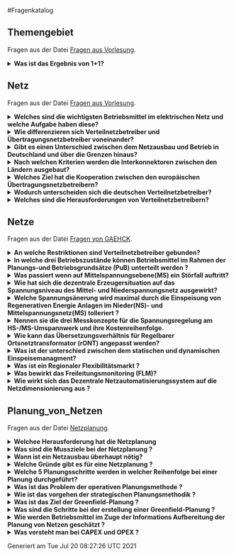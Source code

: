 #Fragenkatalog
## Themengebiet
Fragen aus der Datei [Fragen aus Vorlesung](./Fragenkatalog/00%20Themengebiet/Fragen%20aus%20Vorlesung.md).
<details><summary><b>Was ist das Ergebnis von 1+1?</b></summary>
<table><tr><td>

Die Antwort ist 2. Wenn man noch 40 addiert, kommt man auf 42.
</td></tr></table>
</details>

## Netz
Fragen aus der Datei [Fragen aus Vorlesung](./Fragenkatalog/01%20Netz/Fragen%20aus%20Vorlesung.md).
<details><summary><b>Welches sind die wichtigsten Betriebsmittel im elektrischen Netz und welche Aufgabe haben diese?</b></summary>
<table><tr><td>

- **Transformator**
  - Transformieren die Spannung
  - Kopplung zwischen den Spannungsebenen
- **Schaltanlagen**
  - Schalten von elektrischen Betriebsmitteln
  - Schützen von elektrischen Betriebsmitteln
- **Leitungen**
  - Transport von elektrischer Energie
  - **Freileitung**
    - Oberirdische Leitung
    - Einfluss von Wetter
    - Günstige Investition
    - Teure Betriebskosten
    - Gute thermische Eigenschaften 
  - **(Erd)kabel**
    - Leitung verbuddelt
    - Geschützt gegen Wetter
    - Teure Investiton 
    - Günstige Betriebskosten
    - Schlechte thermische Eigenschaften   
- **Ortsnetzstationen**
  - Bindeglied zwischen den Hauptkomponenten der MS und NS
  - Transformiert die Spannung auf Niederspannung
  - Besteht aus diversen Bauteilen
    - Transformator
    - Schaltanlagen
    - Sammelschienen
    - Schutztechnik
    - (Messtechnik)
    - (Fernwirktechnik) 
- **Hilfs- und Schutzeinrichtungen**
  - Netzschutz- und Erdschlusseinrichtungen
  - Systeme zur Sammlung, Übertragung und Verarbeitung von Betriebsdaten und Schaltbefehlen
  - Einrichtung für die Überwachung der Systemkomponenten
  -	ggf. Blindleistungskompensationsanlagen


</td></tr></table>
</details>
<details><summary><b>Wie differenzieren sich Verteilnetzbetreiber und Übertragungsnetzbetreiber voneinander?</b></summary>
<table><tr><td>

- ÜNBs sind grenzübergreifend tätig (zuständig für Kopplungskapazität)
-	ÜNB Höchst- und Hochspannung, VNB Mittel- und Niederspannung
-	VNB: Regional, Netztopologie: vermascht, eher zentralisiert
-	ÜNB: Überregional, Netztopologie: ausladend, gestreckt


</td></tr></table>
</details>
<details><summary><b>Gibt es einen Unterschied zwischen dem Netzausbau und Betrieb in Deutschland und über die Grenzen hinaus?</b></summary>
<table><tr><td>

-	Deutschland ist eine Kupferplatte
-	Mit anderen Ländern über die Interkonnektoren verbunden
- In Europa: die Übertragungskapazität werden mitgehandelt 


</td></tr></table>
</details>
<details><summary><b>Nach welchen Kriterien werden die Interkonnektoren zwischen den Ländern ausgebaut?</b></summary>
<table><tr><td>

- Wohlfahrtsgewinn
- Investitionskosten
- Versorgungssicherheit
- Angleichen der Marktpreise
- Verringerung der Emissionen

F 1 - 24

</td></tr></table>
</details>
<details><summary><b>Welches Ziel hat die Kooperation zwischen den europäischen Übertragungsnetzbetreibern? </b></summary>
<table><tr><td>

- Sicherheit
- Markt
- Nachhaltigkeit
- elektrisches Netz

F 1 - 17

</td></tr></table>
</details>
<details><summary><b>Wodurch unterscheiden sich die deutschen Verteilnetzbetreiber? </b></summary>
<table><tr><td>

- Lastdichte/Bevölkerungsdichte (Land, Dorf, Stadt)
- Geografischen Verteilung
- Erzeugungsdichte
- Kooperationsmodell (Beteiligungs-, Pacht-, Betriebsführungs-, Dienstleistungs-Modell)

</td></tr></table>
</details>
<details><summary><b>Welches sind die Herausforderungen von Verteilnetzbetreibern?</b></summary>
<table><tr><td>

- Erneuerbare Energien (dezentrale Erzeuger)
- Elektromobilität
- Langfristige Planung erforderlich
</td></tr></table>
</details>

## Netze
Fragen aus der Datei [Fragen von GAEHCK](./Fragenkatalog/02%20Netze/Fragen%20von%20GAEHCK.md).
<details><summary><b>An welche Restriktionen sind Verteilnetzbetreiber gebunden?</b></summary>
<table><tr><td>

- DIN EN 50160 (Merkmale der Spannungsbandes in öffentlichen Elektrizitätsversorgungsnetzen werden festgelegt)
  - Der 10-Minuten-Mittelwert soll mit 95% Wahrscheinlichkeit ein Delta von 10% haben
- Schnelle Spannungsänderungen sind gemäß DIN EN 50160 
  - Unter bestimmten Betriebsbedingungen dürfen mehrmals täglich mit kurzer Dauer Spannungsänderungen von bis zu 10 % von 𝑈n auftreten
  - Unter normalen Betriebsbedingungen sollte die Spannungsänderung nicht höher als 5% sein
- Planungs- und Betriebsgrundsätze
- Technische Anschlussbedingungen Niederspannung

</td></tr></table>
</details>
<details><summary><b>In welche drei Betriebszustände können Betriebsmittel im Rahmen der Planungs-und Betriebsgrundsätze (PuB) unterteilt werden ?</b></summary>
<table><tr><td>

- Störfall   -> Dauer maximal 8 Stunden / Transformator Belastungsgrad 1,3 / Kabel  Belastungsgrad 1,2
- VNB-Last   -> Belastungsgrad 0,7
- Dauerbetrieb -> gleichmäßige Belastung der Betriebsmittel / Belastungsgrad 1

</td></tr></table>
</details>
<details><summary><b>Was passiert wenn auf Mittelspannungsebene(MS) ein Störfall auftritt?</b></summary>
<table><tr><td>

- Da in der MS eine (n-1)-sicher Versorgung vorgeschrieben ist können die Kunden nahezu unterbrechungsfrei versorgt werden.
- Hierfür müssen Leistungsreserven in den Betriebsmitteln eingehalten werden.

</td></tr></table>
</details>
<details><summary><b>Wie hat sich die dezentrale Erzeugersituation auf das Spannungsniveau des Mittel- und Niederspannungsnetz ausgewirkt?</b></summary>
<table><tr><td>

- Die Erzeugunsituation hat dafür gesorgt, dass die Nennspannung von 104% auf 100% bzw. 97 % abgesenkt wurde da nun Einspeisung im Niederspannungsnetz statt findet.
- Bessere Ausnutzung des gesamten Spannungsband

</td></tr></table>
</details>
<details><summary><b>Welche Spannungsänerung wird maximal durch die Einspeisung von Regenerativen Energie Anlagen im Nieder(NS)- und Mittelspannungsnetz(MS) tolleriert ?</b></summary>
<table><tr><td>

- MS-Netz, Spannungsänderung von max. 2%
- NS-Netz, Spannungsänderung von max. 3%

</td></tr></table>
</details>
<details><summary><b>Nennen sie die drei Messkonzepte für die Spannungsregelung am HS-/MS-Umspannwerk und ihre Kostenreihenfolge.</b></summary>
<table><tr><td>

Kosten wie Reihenfolge:
1. Spannungsmessung an der MS-Sammelschiene
2. Spannungsmessung an MS-Sammelschiene und Messung der vom Transformator übertragenen Leistung
3. Spannungsmessung an kritischen Netzverknüpfungspunkten (Schlechtpunkte) oder vollständige Netzzustandsermittlung

</td></tr></table>
</details>
<details><summary><b>Wie kann das  Übersetzungsverhältnis für Regelbarer Ortsnetztransformator (rONT) angepasst werden?</b></summary>
<table><tr><td>

![20Einsatzweisen](./Fragenkatalog/02%20Netze/ROS%20Einsatzweisen.PNG)

</td></tr></table>
</details>
<details><summary><b>Was ist der unterschied zwischen dem statischen und dynamischen Einspeisemanagment?</b></summary>
<table><tr><td>

- gezielte dynamische Absenkung der eingespeisten Wirkleistung bei dynamischen Einspeisemanagement
- dauerhafte statische Begrenzung der eingespeisten Wirkleistung bei statischem Einspeisemanagement 

![Einspeisemanagmentvergleich](./Fragenkatalog/02%20Netze/Einspeisemanagmentvergleich.PNG)

</td></tr></table>
</details>
<details><summary><b>Was ist ein Regionaler Flexibilitätsmarkt ?</b></summary>
<table><tr><td>

- Dieser Markt ist eine Hadelsplattform zum einkauf von Flexibilität, welche Grenzwertverletzungen zu verhindern.
- Voraussetzung ist ein dezentrales Netzautomatisierungssystem

</td></tr></table>
</details>
<details><summary><b>Was bewirkt das Freileitungsmonitoring (FLM)?</b></summary>
<table><tr><td>

- Die Dauerstrombelastbarkeit wird dynamisch den Witterungsbedingungen angepasst, um die Belastungsreserven besser auszunutzen

</td></tr></table>
</details>
<details><summary><b>Wie wirkt sich das Dezentrale Netzautomatisierungssystem auf die Netzdimensionierung aus ?</b></summary>
<table><tr><td>

- Das Netz muss nicht länger für Worst-Case-Fall ausgelegt
</td></tr></table>
</details>

## Planung_von_Netzen
Fragen aus der Datei [Netzplanung](./Fragenkatalog/03%20Planung_von_Netzen/Netzplanung.md).

<details><summary><b>Welchee Herausforderung hat die Netzplanung</b></summary>
<table><tr><td>

- Wachsender Zubau an REA
- Strukturelle Einbindung
- bedarfsgerechte Versorgung der Stromkunden
- integration von erneuerbaren Energien(Projektdruck und wenig Absprache)

</td></tr></table>
</details>
<details><summary><b>Was sind die Mussziele bei der Netzplanung ?</b></summary>
<table><tr><td>

- Übertragungsfähigkeit
- Kurzschlussstrombeanspruchung
- Versorgungszuverlässigkeit
- Netzbetriebsführung
- Planungsziele: Sicherheit, Wirtschaftlichkeit und Umweltverträglichkeit

</td></tr></table>
</details>
<details><summary><b>Wann ist ein Netzausbau überhaupt nötig?</b></summary>
<table><tr><td>

1. Betriebsmittelüberlastung
2. Spannungskriterium (2% / 3%)
3. Nennspannungsprüfung (±10 %)

</td></tr></table>
</details>
<details><summary><b>Welche Gründe gibt es für eine Netzplanung ?</b></summary>
<table><tr><td>

- Netz Ausbau
 - Änderung oder Erweiterung des Versorgungsgebietes, Anlagenersatz und Netzertüchtigung
 - Lastveränderung durch Zubau/Abbau
 - Ausbau von Regenerative Energie Anlagen
- Netz Qualität
 - Erhöhung der Versorgungszuverlässigkeit 
 - Minimierung der Netzverluste
 - Ausgestaltung von Smart Grids

</td></tr></table>
</details>
<details><summary><b>Welche 5 Planungsschritte werden in welcher Reihenfolge bei einer Planung durchgeführt?</b></summary>
<table><tr><td>

 Information -> Modellierung -> Analyse -> Planungsarbeit -> Dokumentation
 
</td></tr></table>
</details>
<details><summary><b>Was ist das Problem der operativen Planungsmethode ?</b></summary>
<table><tr><td>

- Komplizierte strukturierung
- Betriebsmittel sind schwieriger zu handhaben
- Fehlerbehebung ist schwierig
- Versorgungssicherheit sinkt

</td></tr></table>
</details>
<details><summary><b>Wie ist das vorgehen der strategischen Planungsmethodik ?</b></summary>
<table><tr><td>

- Mittel-und langfristig mit bewussten Eingriffen in das Netz als Gesamtsystem zur Erhaltung oder Wiederherstellung der Standardnetzform

</td></tr></table>
</details>
<details><summary><b>Was ist das Ziel der Greenfield-Planung ?</b></summary>
<table><tr><td>

- Ziel ist es ein komplexes durch operativen Ausbau geprägtes Netz in ein optimal strukturiertes Netz zu überführen. 

</td></tr></table>
</details>
<details><summary><b>Was sind die Schritte bei der erstellung einer Greenfield-Planung ?</b></summary>
<table><tr><td>

1. Erstellung des aktuellen Netzplanes
2. Ausblenden der Verbindungsleitungen
3. Erstellung des Ziel-Netzes
  - Erarbeiten von verschiedenen Varianten
  - Bewertung der Variante und optimale Zielnetz auswahl.
 
![Greenfieldplanung](./Fragenkatalog/03%20Planung_von_Netzen/Greenfieldplanung.PNG)

</td></tr></table>
</details>
<details><summary><b>Wie werden Betriebsmittel im Zuge der Informations Aufbereitung der Planung von Netzen geschätzt ?</b></summary>
<table><tr><td>

Bei einigen Betriebsmitteln müssen wahrscheinlich Daten geschätzt werden. Dabei ist zu beachten, dass diese niemals unterschätzt werden sollten, aber auch nicht maßlos überschätzt.

</td></tr></table>
</details>
<details><summary><b>Was versteht man bei CAPEX und OPEX ?</b></summary>
<table><tr><td>

- CAPEX := Investitionsausgaben eines Unternehmens
- OPEX  := Ausgaben zur Gewährleistung des Unternehmensbetriebs


</td></tr></table>
</details>



Generiert am Tue Jul 20 08:27:26 UTC 2021
